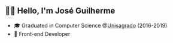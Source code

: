 ## 👋🏻 Hello, I'm José Guilherme

- 🎓 Graduated in Computer Science @[Unisagrado](https://unisagrado.edu.br/) (2016-2019)
- 💼 Front-end Developer
